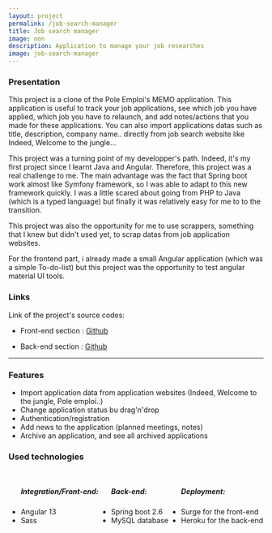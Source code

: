```yaml
---
layout: project 
permalink: /job-search-manager 
title: Job search manager 
image: non 
description: Application to manage your job researches 
image: job-search-manager
---
```


<h3>Presentation</h3>
<p>This project is a clone of the Pole Emploi's MEMO application. This application is useful to track your job applications, see which job you have applied, which job you have to relaunch, and add notes/actions that you made for these applications. You can also import applications datas such as title, description, company name.. directly from job search website like Indeed, Welcome to the jungle...</p>
<p>This project was a turning point of my developper's path. Indeed, it's my first project since I learnt Java and Angular. Therefore, this project was a real challenge to me. The main advantage was the fact that Spring boot work almost like Symfony framework, so I was able to adapt to this new framework quickly. I was a little scared about going from PHP to Java (which is a typed language) but finally it was relatively easy for me to to the transition.</p>
<p>This project was also the opportunity for me to use scrappers, something that I knew but didn't used yet, to scrap datas from job application websites.</p>
<p>For the frontend part, i already made a small Angular application (which was a simple To-do-list) but this project was the opportunity to test angular material UI tools.</p>
<h3>Links</h3>
<p>Link of the project's source codes:</p>
<ul>
    <li>
        <p><i class="icon solid fa-desktop"></i>  Front-end section : <a href="https://github.com/AlexandreRavichandran/job-search-manager-frontend" target="_blank" class="icon brands fa-github"><span class="label">Github</span></a></p>
    </li>
    <li>
        <p><i class="icon solid fa-server"></i> Back-end section : <a href="https://github.com/AlexandreRavichandran/job-search-manager-backend" target="_blank" class="icon brands fa-github"><span class="label">Github</span></a></p>
    </li>
</ul>

<!-- <div>
    <em class="fa fa-exclamation-triangle"></em>
    <p>Since Heroku has stopped his free tier, this application is no more available. </p>
</div> -->
<hr />
<h3> Features </h3>
<ul>
    <li>Import application data from application websites (Indeed, Welcome to the jungle, Pole emploi..)</li>
    <li>Change application status bu drag'n'drop</li>
    <li>Authentication/registration</li>
    <li>Add news to the application (planned meetings, notes)</li>
    <li>Archive an application, and see all archived applications</li>
</ul>

<h3> Used technologies </h3>
<div style="display:flex;justify-content:space-around;flex-wrap:wrap;">
    <ul>
        <h5>Integration/Front-end: </h5>
        <li>Angular 13</li>
        <li>Sass</li>
    </ul>
    <ul>
        <h5>Back-end: </h5>
        <li>Spring boot 2.6</li>
        <li>MySQL database</li>
    </ul>
    <ul>
        <h5>Deployment: </h5>
        <li>Surge for the front-end</li>
        <li>Heroku for the back-end </li>
    </ul>
</div>

